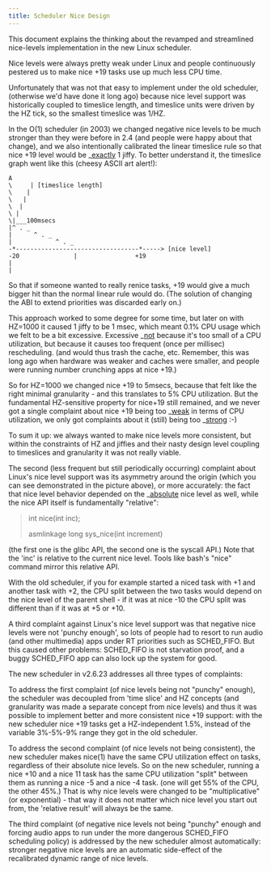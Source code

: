 ```yaml
---
title: Scheduler Nice Design
---
```


This document explains the thinking about the revamped and streamlined nice-levels implementation in the new Linux scheduler.

Nice levels were always pretty weak under Linux and people continuously pestered us to make nice +19 tasks use up much less CPU time.

Unfortunately that was not that easy to implement under the old scheduler, (otherwise we\'d have done it long ago) because nice level support was historically coupled to timeslice length, and timeslice units were driven by the HZ tick, so the smallest timeslice was 1/HZ.

In the O(1) scheduler (in 2003) we changed negative nice levels to be much stronger than they were before in 2.4 (and people were happy about that change), and we also intentionally calibrated the linear timeslice rule so that nice +19 level would be \_[exactly]() 1 jiffy. To better understand it, the timeslice graph went like this (cheesy ASCII art alert!):

    A
    \     | [timeslice length]
    \    |
    \   |
    \  |
    \ |
    \|___100msecs
    |^ . _
    |      ^ . _
    |            ^ . _
    -*----------------------------------*-----> [nice level]
    -20               |                +19
    |
    |

So that if someone wanted to really renice tasks, +19 would give a much bigger hit than the normal linear rule would do. (The solution of changing the ABI to extend priorities was discarded early on.)

This approach worked to some degree for some time, but later on with HZ=1000 it caused 1 jiffy to be 1 msec, which meant 0.1% CPU usage which we felt to be a bit excessive. Excessive \_[not]() because it\'s too small of a CPU utilization, but because it causes too frequent (once per millisec) rescheduling. (and would thus trash the cache, etc. Remember, this was long ago when hardware was weaker and caches were smaller, and people were running number crunching apps at nice +19.)

So for HZ=1000 we changed nice +19 to 5msecs, because that felt like the right minimal granularity - and this translates to 5% CPU utilization. But the fundamental HZ-sensitive property for nice+19 still remained, and we never got a single complaint about nice +19 being too \_[weak]() in terms of CPU utilization, we only got complaints about it (still) being too \_[strong]() :-)

To sum it up: we always wanted to make nice levels more consistent, but within the constraints of HZ and jiffies and their nasty design level coupling to timeslices and granularity it was not really viable.

The second (less frequent but still periodically occurring) complaint about Linux\'s nice level support was its asymmetry around the origin (which you can see demonstrated in the picture above), or more accurately: the fact that nice level behavior depended on the \_[absolute]() nice level as well, while the nice API itself is fundamentally \"relative\":

> int nice(int inc);
>
> asmlinkage long sys_nice(int increment)

(the first one is the glibc API, the second one is the syscall API.) Note that the \'inc\' is relative to the current nice level. Tools like bash\'s \"nice\" command mirror this relative API.

With the old scheduler, if you for example started a niced task with +1 and another task with +2, the CPU split between the two tasks would depend on the nice level of the parent shell - if it was at nice -10 the CPU split was different than if it was at +5 or +10.

A third complaint against Linux\'s nice level support was that negative nice levels were not \'punchy enough\', so lots of people had to resort to run audio (and other multimedia) apps under RT priorities such as SCHED_FIFO. But this caused other problems: SCHED_FIFO is not starvation proof, and a buggy SCHED_FIFO app can also lock up the system for good.

The new scheduler in v2.6.23 addresses all three types of complaints:

To address the first complaint (of nice levels being not \"punchy\" enough), the scheduler was decoupled from \'time slice\' and HZ concepts (and granularity was made a separate concept from nice levels) and thus it was possible to implement better and more consistent nice +19 support: with the new scheduler nice +19 tasks get a HZ-independent 1.5%, instead of the variable 3%-5%-9% range they got in the old scheduler.

To address the second complaint (of nice levels not being consistent), the new scheduler makes nice(1) have the same CPU utilization effect on tasks, regardless of their absolute nice levels. So on the new scheduler, running a nice +10 and a nice 11 task has the same CPU utilization \"split\" between them as running a nice -5 and a nice -4 task. (one will get 55% of the CPU, the other 45%.) That is why nice levels were changed to be \"multiplicative\" (or exponential) - that way it does not matter which nice level you start out from, the \'relative result\' will always be the same.

The third complaint (of negative nice levels not being \"punchy\" enough and forcing audio apps to run under the more dangerous SCHED_FIFO scheduling policy) is addressed by the new scheduler almost automatically: stronger negative nice levels are an automatic side-effect of the recalibrated dynamic range of nice levels.
